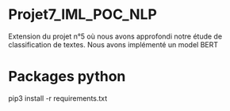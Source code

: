# Projet7_IML_POC_NLP

Extension du projet n°5 où nous avons approfondi notre étude de classification de textes.
Nous avons implémenté un model BERT  

# Packages python
pip3 install -r requirements.txt
